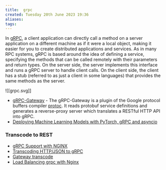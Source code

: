 ```yaml
---
title:  grpc
created: Tuesday 20th June 2023 19:36
aliases: 
tags: 
---
```

In [gRPC](https://github.com/grpc/grpc), a client application can directly call a method on a server application on a different machine as if it were a local object, making it easier for you to create distributed applications and services. As in many RPC systems, gRPC is based around the idea of defining a service, specifying the methods that can be called remotely with their parameters and return types. On the server side, the server implements this interface and runs a gRPC server to handle client calls. On the client side, the client has a stub (referred to as just a client in some languages) that provides the same methods as the server.

![[grpc.svg]]


- [gRPC-Gateway](https://github.com/grpc-ecosystem/grpc-gateway) - The gRPC-Gateway is a plugin of the Google protocol buffers compiler [protoc](https://github.com/protocolbuffers/protobuf). It reads protobuf service definitions and generates a reverse-proxy server which translates a RESTful HTTP API into gRPC.
- [Deploying Machine Learning Models with PyTorch, gRPC and asyncio](https://github.com/roboflow/deploy-models-with-grpc-pytorch-asyncio)

### Transcode to REST

- [gRPC Support with NGINX](https://www.nginx.com/blog/nginx-1-13-10-grpc/)
- [Transcoding HTTP/JSON to gRPC](https://cloud.google.com/endpoints/docs/grpc/transcoding)
- [Gateway transcode](https://apisix.apache.org/docs/apisix/plugins/grpc-transcode/)
- [Load Balancing grpc with Nginx](https://dev.to/techschoolguru/load-balancing-grpc-service-with-nginx-3fio)